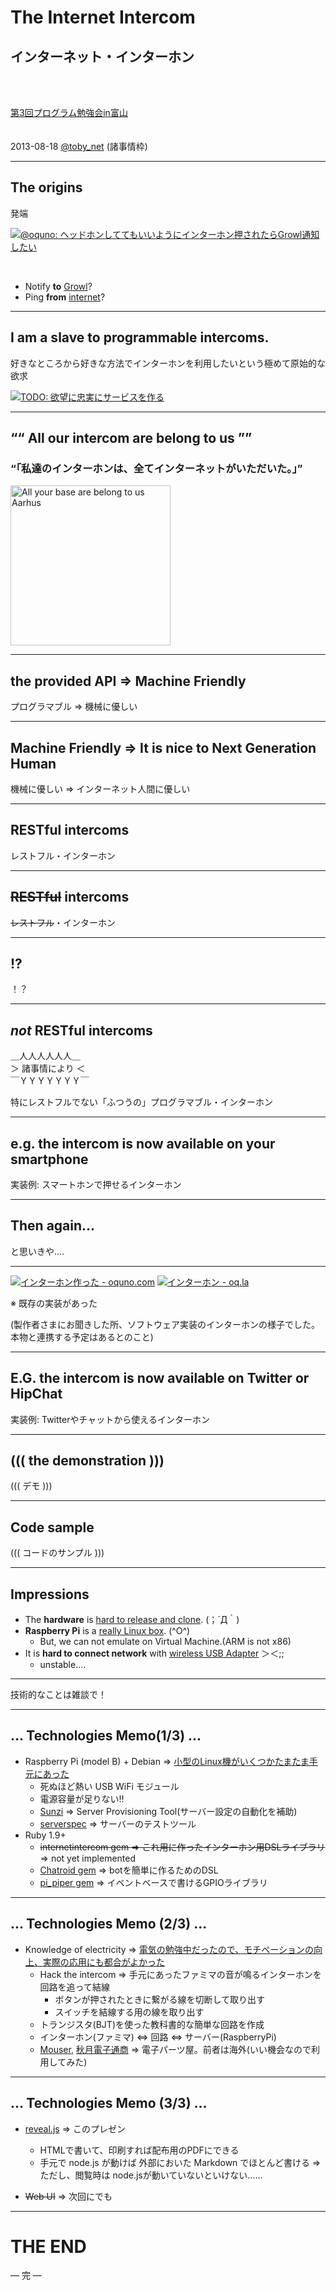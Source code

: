 
# The Internet Intercom
## インターネット・インターホン

<br/>
<br/>

[第3回プログラム勉強会in富山](http://twipla.jp/events/57843)<br/>
<br/>
<br/>
2013-08-18 [@toby_net](https://twitter.com/toby_net) (諸事情枠) 

----

## The origins

発端

[![@oquno: ヘッドホンしててもいいようにインターホン押されたらGrowl通知したい](./images/mr-oquno.png)](http://oquno.com/log/eid2490.html)<br/>

<br/>

* Notify **to** <u>Growl</u>?
* Ping **from** <u>internet</u>?

----

## I am a slave to programmable intercoms.

好きなところから好きな方法でインターホンを利用したいという極めて原始的な欲求

[![TODO: 欲望に忠実にサービスを作る](./images/mala-yokubou.png)](http://mala.tumblr.com/post/2583438/todo)

----

## <q>&ldquo; All our intercom are belong to us &rdquo;</q>
### <q>「私達のインターホンは、全てインターネットがいただいた。」</q>

<!--
## <q>&ldquo; All our intercom are belong to internet. &rdquo;</q>
### <q>「私達のインターホンは、  全てインターネットがいただいた。」</q>
-->

<a title="By de:Benutzer:Benson.by [GFDL (http://www.gnu.org/copyleft/fdl.html) or CC-BY-SA-3.0 (http://creativecommons.org/licenses/by-sa/3.0/)], via Wikimedia Commons" href="http://commons.wikimedia.org/wiki/File%3AAll_your_base_are_belong_to_us_Aarhus.jpg"><img width="256" alt="All your base are belong to us Aarhus" src="./images/cropped-All_your_base_are_belong_to_us_Aarhus.jpg"/></a>


----

## the provided API ⇒  Machine Friendly

プログラマブル ⇒  機械に優しい

----

## Machine Friendly ⇒  It is nice to Next Generation Human

機械に優しい ⇒ インターネット人間に優しい

----

## RESTful intercoms

レストフル・インターホン

---

## <s>RESTful</s> intercoms

<s>レストフル</s>・インターホン

---

## !?

！？

---

## *not* RESTful intercoms

＿人人人人人人＿<br/>
＞  諸事情により ＜<br/>
￣ＹＹＹＹＹＹＹ￣

特にレストフルでない「ふつうの」プログラマブル・インターホン

----

## e.g. the intercom is now available on your smartphone

実装例: スマートホンで押せるインターホン

---

## Then again...

と思いきや....

---

[![インターホン作った - oquno.com](./images/mr-oquno-made-interphone.png)](http://oquno.com/log/eid2566.html)
[![インターホン - oq.la](./images/mr-oquno-interphone-small.png)](http://oq.la/interphone/)

※ 既存の実装があった

(製作者さまにお聞きした所、ソフトウェア実装のインターホンの様子でした。本物と連携する予定はあるとのこと)

---

## E.G. the intercom is now available on Twitter or HipChat

実装例: Twitterやチャットから使えるインターホン

----

## ((( the demonstration )))

 ((( デモ )))

----

## Code sample

((( コードのサンプル )))

----

## Impressions 

* The **hardware** is <u>hard to release and clone</u>. (；´Д｀)
* **Raspberry Pi** is a <u>really Linux box</u>. (^O^)
    * But, we can not emulate on Virtual Machine.(ARM is not x86)
* It is **hard to connect network** with <u>wireless USB Adapter</u> ＞＜;;
    * unstable....

----

技術的なことは雑談で！

----

## ... Technologies Memo(1/3) ...

* Raspberry Pi (model B) + Debian ⇒  <u>小型のLinux機がいくつかたまたま手元にあった</u>
    * 死ぬほど熱い USB WiFi モジュール
    * 電源容量が足りない!!
    * [Sunzi](https://github.com/kenn/sunzi) ⇒ Server Provisioning Tool(サーバー設定の自動化を補助)
    * [serverspec](http://serverspec.org/) ⇒  サーバーのテストツール
* Ruby 1.9+
    * <s>internetintercom gem ⇒ これ用に作ったインターホン用DSLライブラリ</s> ⇒ not yet implemented
    * [Chatroid gem](https://github.com/r7kamura/chatroid/) ⇒  botを簡単に作るためのDSL
    * [pi_piper gem](https://github.com/jwhitehorn/pi_piper/) ⇒ イベントベースで書けるGPIOライブラリ

----

## ... Technologies Memo (2/3) ...

* Knowledge of electricity ⇒ <u>電気の勉強中だったので、モチベーションの向上、実際の応用にも都合がよかった</u>
    * Hack the intercom ⇒ 手元にあったファミマの音が鳴るインターホンを回路を追って結線
        * ボタンが押されたときに繋がる線を切断して取り出す
        * スイッチを結線する用の線を取り出す
    * トランジスタ(BJT)を使った教科書的な簡単な回路を作成
    * インターホン(ファミマ) ⇔ 回路 ⇔ サーバー(RaspberryPi)
    * [Mouser](http://jp.mouser.com/), [秋月電子通商](http://akizukidenshi.com/) ⇒ 電子パーツ屋。前者は海外(いい機会なので利用してみた)

----

## ... Technologies Memo (3/3) ...

* [reveal.js](https://github.com/hakimel/reveal.js/) ⇒ このプレゼン
    * HTMLで書いて、印刷すれば配布用のPDFにできる
    * 手元で node.js が動けば 外部においた Markdown でほとんど書ける ⇒  ただし、閲覧時は node.jsが動いていないといけない……

* <s>Web UI</s> ⇒ 次回にでも


----

# THE END

―  完 ―


